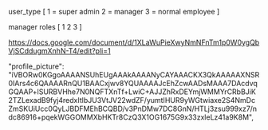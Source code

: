 user_type [
    1 = super admin
    2 = manager
    3 = normal employee
]

manager roles [
    1
    2
    3
]

https://docs.google.com/document/d/1XLaWuPieXwyNmNFnTm1p0W0ygQbVjSCddugmXnhN-T4/edit?pli=1


"profile_picture": "iVBORw0KGgoAAAANSUhEUgAAAkAAAANyCAYAAACKX3QkAAAAAXNSR0IArs4c6QAAAARnQU1BAACxjwv8YQUAAAAJcEhZcwAADsMAAA7DAcdvqGQAAP+lSURBVHhe7N0NQFTXnTf+LwiC+AJJZhRxDEYmjWMMYrCRbBJiK2TZLexadB9fyj4redxItlbJU3VtJV22wdZF/yumtIHUR9yWGtwiaxe2S4NmDcZmSKUiUcc0QyLJBDFMEhBCQBD/v3PnDMw7DC8GnN/HTLj3zsu999xz7/ndc86916+pqekWGGOMMXbHKTr8CzQ3X1OG1675G9x33zxleLz41a9K8M",